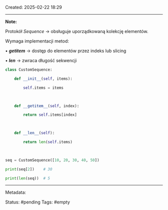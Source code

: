 Created: 2025-02-22 18:29

--- 
**Note:**

Protokół _Sequence_ -> obsługuje uporządkowaną kolekcję elementów.

Wymaga implementacji metod:

• ___getitem___ -> dostęp do elementów przez indeks lub slicing

• ___len___ -> zwraca długość sekwencji

```python 
class CustomSequence:

    def __init__(self, items):

        self.items = items

  

    def __getitem__(self, index):

        return self.items[index]

  

    def __len__(self):

        return len(self.items)

  

seq = CustomSequence([10, 20, 30, 40, 50])

print(seq[2])    # 30

print(len(seq))  # 5
```
--- 
Metadata: 

Status: #pending 
Tags: #empty